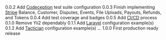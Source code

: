 0.0.2 Add [Codeception](http://codeception.com/) test suite configuration
0.0.3 Finish implementing [Stripe](https://stripe.com/docs/api) Balance, Customer, Disputes, Events, File Uploads, Payouts, Refunds, and Tokens
0.0.4 Add test coverage and badges
0.0.5 Add [CI/CD](https://en.wikipedia.org/wiki/Continuous_integration) process
0.1.0 Remove Yii2 dependably
0.1.1 Add [Laravel](https://github.com/laravel/laravel) configuration example(s)
0.1.2 Add [Tactician](https://github.com/thephpleague/tactician) configuration example(s)
...
1.0.0 First production ready release